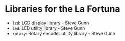 # Libraries for the La Fortuna #

* `lcd`: LCD display library - Steve Gunn
* `led`: LED utility library - Steve Gunn
* `rotary`: Rotary encoder utility library - Steve Gunn
